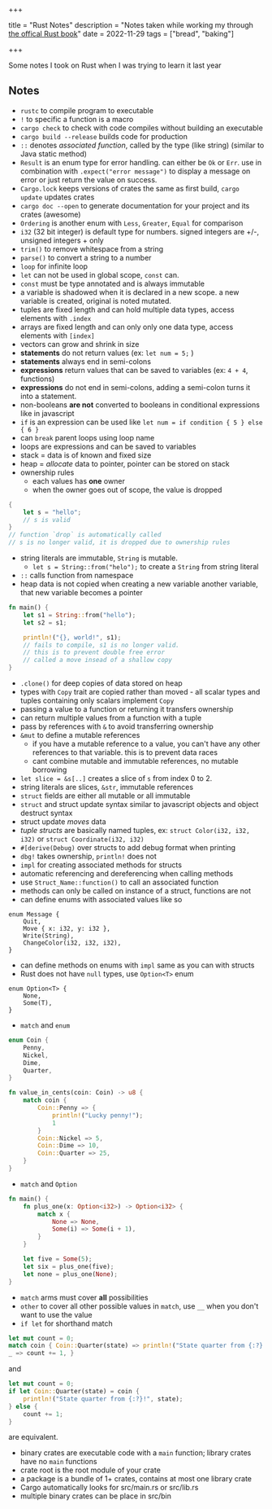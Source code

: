 +++

title = "Rust Notes"
description = "Notes taken while working my through [the offical Rust book](https://doc.rust-lang.org/book/title-page.html)"
date = 2022-11-29
tags = ["bread", "baking"]

+++

Some notes I took on Rust when I was trying to learn it last year

## Notes

- `rustc` to compile program to executable
- `!` to specific a function is a macro
- `cargo check` to check with code compiles without building an executable
- `cargo build --release` builds code for production
- `::` denotes *associated function*, called by the type (like string) (similar to Java static method)
- `Result` is an enum type for error handling. can either be `Ok` or `Err`. use in combination with `.expect("error message")` to display a message on error or just return the value on success.
- `Cargo.lock` keeps versions of crates the same as first build, `cargo update` updates crates
- `cargo doc --open` to generate documentation for your project and its crates (awesome)
- `Ordering` is another enum with `Less`, `Greater`, `Equal` for comparison
- `i32` (32 bit integer) is default type for numbers. signed integers are +/-, unsigned integers + only
- `trim()` to remove whitespace from a string
- `parse()` to convert a string to a number
- `loop` for infinite loop
- `let` can not be used in global scope, `const` can.
- `const` must be type annotated and is always immutable
- a variable is shadowed when it is declared in a new scope. a new variable is created, original is noted mutated.
- tuples are fixed length and can hold multiple data types, access elements with `.index`
- arrays are fixed length and can only only one data type, access elements with `[index]` 
- vectors can grow and shrink in size
- **statements** do not return values (ex: `let num = 5;` )
- **statements** always end in semi-colons
- **expressions** return values that can be saved to variables (ex: `4 + 4`, functions)
- **expressions** do not end in semi-colons, adding a semi-colon turns it into a statement.
- non-booleans **are not** converted to booleans in conditional expressions like in javascript
- `if` is an expression can be used like `let num = if condition { 5 } else { 6 }`
- can `break` parent loops using loop name
- loops are expressions and can be saved to variables
- stack = data is of known and fixed size
- heap = *allocate* data to pointer, pointer can be stored on stack
- ownership rules
	- each values has **one** owner
	- when the owner goes out of scope, the value is dropped

```rust
{
	let s = "hello";
	// s is valid
}
// function `drop` is automatically called
// s is no longer valid, it is dropped due to ownership rules
```

- string literals are immutable, `String` is mutable.
	- `let s = String::from("helo");` to create a `String` from string literal
- `::` calls function from namespace
- heap data is not copied when creating a new variable another variable, that new variable becomes a pointer

```rust
fn main() {
    let s1 = String::from("hello");
    let s2 = s1;

    println!("{}, world!", s1);
    // fails to compile, s1 is no longer valid.
    // this is to prevent double free error
    // called a move insead of a shallow copy
}

```
- `.clone()` for deep copies of data stored on heap
- types with `Copy` trait are copied rather than moved
		- all scalar types and tuples containing only scalars implement `Copy`
- passing a value to a function or returning it transfers ownership
- can return multiple values from a function with a tuple
- pass by references with `&` to avoid transferring ownership
- `&mut` to define a mutable references
	- if you have a mutable reference to a value, you can't have any other references to that variable. this is to prevent data races
	-  cant combine mutable and immutable references, no mutable borrowing
- `let slice = &s[..]` creates a slice of `s` from index 0 to 2.
- string literals are slices,  `&str`, immutable references
- `struct` fields are either all mutable or all immutable
- `struct` and struct update syntax similar to javascript objects and object destruct syntax
- struct update *moves* data
- *tuple structs* are basically named tuples, ex: `struct Color(i32, i32, i32)` or `struct Coordinate(i32, i32)`
- `#[derive(Debug)` over structs to add debug format when printing
- `dbg!` takes ownership, `println!` does not
- `impl` for creating associated methods for structs
- automatic referencing and dereferencing when calling methods
- use `Struct_Name::function()` to call an associated function
- methods can only be called on instance of a struct, functions are not
- can define enums with associated values like so
```
enum Message {
	Quit, 
	Move { x: i32, y: i32 }, 
	Write(String), 
	ChangeColor(i32, i32, i32), 
}
```
- can define methods on enums with `impl` same as you can with structs
- Rust does not have `null` types, use `Option<T>` enum
```
enum Option<T> {
    None,
    Some(T),
}
```
- `match` and `enum`
```rust
enum Coin {
    Penny,
    Nickel,
    Dime,
    Quarter,
}

fn value_in_cents(coin: Coin) -> u8 {
    match coin {
        Coin::Penny => {
	        println!("Lucky penny!");
	        1
	    }
        Coin::Nickel => 5,
        Coin::Dime => 10,
        Coin::Quarter => 25,
    }
}

```

- `match` and `Option`

```rust
fn main() {
    fn plus_one(x: Option<i32>) -> Option<i32> {
        match x {
            None => None,
            Some(i) => Some(i + 1),
        }
    }

    let five = Some(5);
    let six = plus_one(five);
    let none = plus_one(None);
}
```
- `match` arms must cover **all** possibilities
- `other` to cover all other possible values in `match`, use `__` when you don't want to use the value
- `if let` for shorthand match

```rust
let mut count = 0; 
match coin { Coin::Quarter(state) => println!("State quarter from {:?}!", state),
_ => count += 1, }
```
and

```rust
let mut count = 0; 
if let Coin::Quarter(state) = coin { 
	println!("State quarter from {:?}!", state); 
} else { 
	count += 1; 
}
```

are equivalent.
- binary crates are executable code with a `main` function; library crates have no `main` functions
- crate root is the root module of your crate
- a package is a bundle of 1+ crates, contains at most one library crate
- Cargo automatically looks for src/main.rs or src/lib.rs
- multiple binary crates can be place in src/bin
